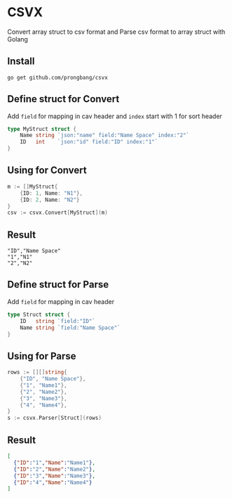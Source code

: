 # CSVX

Convert array struct to csv format and Parse csv format to array struct with Golang 

## Install

```shell
go get github.com/prongbang/csvx
```

## Define struct for Convert

Add `field` for mapping in cav header and `index` start with 1 for sort header

```go
type MyStruct struct {
    Name string `json:"name" field:"Name Space" index:"2"`
    ID   int    `json:"id" field:"ID" index:"1"`
}
```

## Using for Convert

```go
m := []MyStruct{
    {ID: 1, Name: "N1"}, 
    {ID: 2, Name: "N2"}
}
csv := csvx.Convert[MyStruct](m)
```

## Result

```csv
"ID","Name Space"
"1","N1"
"2","N2"
```

## Define struct for Parse

Add `field` for mapping in cav header

```go
type Struct struct {
	ID   string `field:"ID"`
	Name string `field:"Name Space"`
}
```

## Using for Parse

```go
rows := [][]string{
    {"ID", "Name Space"},
    {"1", "Name1"},
    {"2", "Name2"},
    {"3", "Name3"},
    {"4", "Name4"},
}
s := csvx.Parser[Struct](rows)
```

## Result

```json
[
  {"ID":"1","Name":"Name1"},
  {"ID":"2","Name":"Name2"},
  {"ID":"3","Name":"Name3"},
  {"ID":"4","Name":"Name4"}
]
```